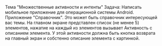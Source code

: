 Тема "Множественные активности и интенты"
Задача:
Написать мобильное приложение для операционной системы Android.
Приложение "Справочник". Это может быть справочник интересующей вас темы.
На главном экране представлен список (не менее 5) элементов, 
нажатие на каждый из элементов вызывает Активность с описанием элемента. 
У этой активности должна быть кнопка возврата на главный экран и собстенно описание элемента с картинкой.
